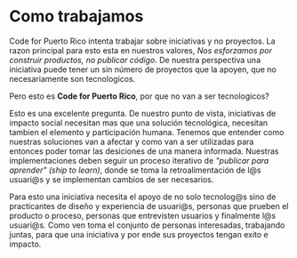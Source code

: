 # Como trabajamos

Code for Puerto Rico intenta trabajar sobre iniciativas y no proyectos. La razon principal para esto esta en nuestros valores, _Nos esforzamos por construir productos, no publicar código_. De nuestra perspectiva una iniciativa puede tener un sin número de proyectos que la apoyen, que no necesariamente son tecnologicos.

Pero esto es __Code for Puerto Rico__, por que no van a ser tecnologicos?

Esto es una excelente pregunta. De nuestro punto de vista, iniciativas de impacto social necesitan mas que una solución tecnológica, necesitan tambien el elemento y participación humana. Tenemos que entender como nuestras soluciones van a afectar y como van a ser utilizadas para entonces poder tomar las desiciones de una manera informada. Nuestras implementaciones deben seguir un proceso iterativo de _"publicar para aprender" (ship to learn)_, donde se toma la retroalimentación de l@s usuari@s y se implementan cambios de ser necesarios.

Para esto una iniciativa necesita el apoyo de no solo tecnolog@s sino de practicantes de diseño y experiencia de usuari@s, personas que prueben el producto o proceso, personas que entrevisten usuarios y finalmente l@s usuari@s. Como ven toma el conjunto de personas interesadas, trabajando juntas, para que una iniciativa y por ende sus proyectos tengan exito e impacto.
